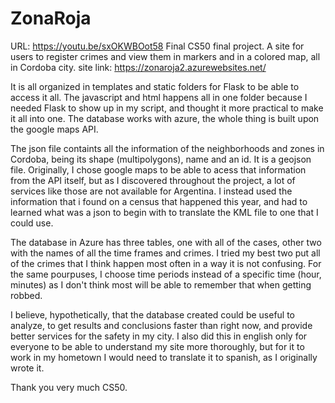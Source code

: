 # ZonaRoja
URL: https://youtu.be/sxOKWBOot58 Final CS50 final project. A site for users to register crimes and view them in markers and in a colored map, all in Cordoba city. site link: https://zonaroja2.azurewebsites.net/

It is all organized in templates and static folders for Flask to be able to access it all. The javascript and html happens all in one folder because I needed Flask to show up in my script, and thought it more practical to make it all into one. The database works with azure, the whole thing is built upon the google maps API.

The json file containts all the information of the neighborhoods and zones in Cordoba, being its shape (multipolygons), name and an id. It is a geojson file. Originally, I chose google maps to be able to acess that information from the API itself, but as I discovered throughout the project, a lot of services like those are not available for Argentina. I instead used the information that i found on a census that happened this year, and had to learned what was a json to begin with to translate the KML file to one that I could use.

The database in Azure has three tables, one with all of the cases, other two with the names of all the time frames and crimes. I tried my best two put all of the crimes that I think happen most often in a way it is not confusing. For the same pourpuses, I choose time periods instead of a specific time (hour, minutes) as I don't think most will be able to remember that when getting robbed.

I believe, hypothetically, that the database created could be useful to analyze, to get results and conclusions faster than right now, and provide better services for the safety in my city. I also did this in english only for everyone to be able to understand my site more thoroughly, but for it to work in my hometown I would need to translate it to spanish, as I originally wrote it.

Thank you very much CS50.